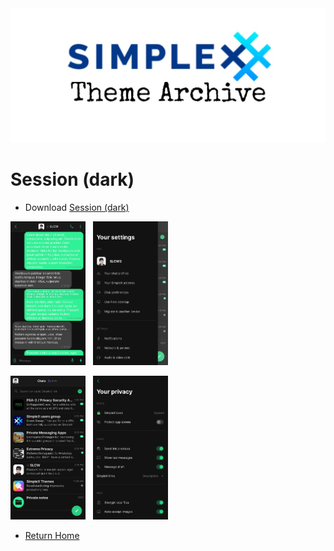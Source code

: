 <img src="../resources/SxC_themeBanner.jpg">

# Session (dark) 

* Download [Session (dark)](../themes/SxC_SessionDark.theme)

<img src="../screenshots/SxC_SessionDark01.jpg" width="120">&nbsp;&nbsp;&nbsp;<img src="../screenshots/SxC_SessionDark02.jpg" width="120">

<img src="../screenshots/SxC_SessionDark03.jpg" width="120">&nbsp;&nbsp;&nbsp;<img src="../screenshots/SxC_SessionDark04.jpg" width="120">

* [Return Home](/)